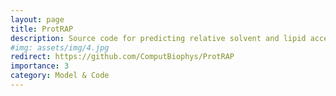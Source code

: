 ```yaml
---
layout: page
title: ProtRAP
description: Source code for predicting relative solvent and lipid accessiblity from a given protein sequence
#img: assets/img/4.jpg
redirect: https://github.com/ComputBiophys/ProtRAP
importance: 3
category: Model & Code
---
```


